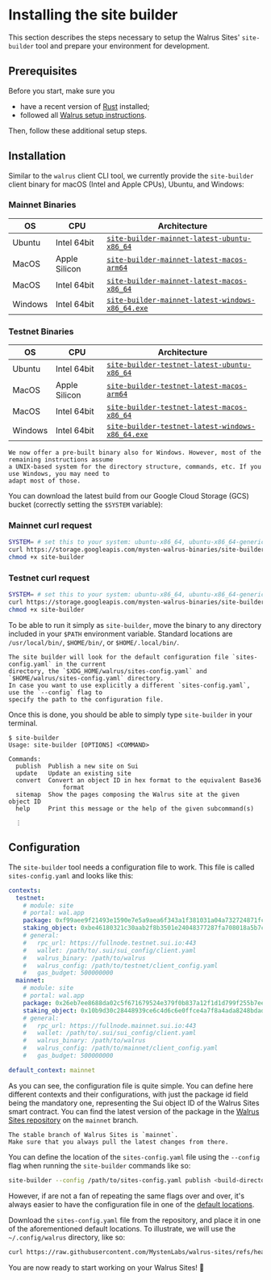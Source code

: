 # Installing the site builder

This section describes the steps necessary to setup the Walrus Sites' `site-builder` tool and
prepare your environment for development.

## Prerequisites

Before you start, make sure you

- have a recent version of [Rust](https://www.rust-lang.org/tools/install) installed;
- followed all [Walrus setup instructions](../usage/setup.md).

Then, follow these additional setup steps.

## Installation

Similar to the `walrus` client CLI tool, we currently provide the `site-builder` client binary for
macOS (Intel and Apple CPUs), Ubuntu, and Windows:

### Mainnet Binaries

| OS      | CPU                   | Architecture |
|---------|-----------------------|-----------------------------------------------------------------------------------------------------------------------------------|
| Ubuntu  | Intel 64bit           | [`site-builder-mainnet-latest-ubuntu-x86_64`](https://storage.googleapis.com/mysten-walrus-binaries/site-builder-mainnet-latest-ubuntu-x86_64)                |
| MacOS   | Apple Silicon         | [`site-builder-mainnet-latest-macos-arm64`](https://storage.googleapis.com/mysten-walrus-binaries/site-builder-mainnet-latest-macos-arm64)                    |
| MacOS   | Intel 64bit           | [`site-builder-mainnet-latest-macos-x86_64`](https://storage.googleapis.com/mysten-walrus-binaries/site-builder-mainnet-latest-macos-x86_64)                  |
| Windows | Intel 64bit           | [`site-builder-mainnet-latest-windows-x86_64.exe`](https://storage.googleapis.com/mysten-walrus-binaries/site-builder-mainnet-latest-windows-x86_64.exe)      |

### Testnet Binaries

| OS      | CPU                   | Architecture |
|---------|-----------------------|-----------------------------------------------------------------------------------------------------------------------------------|
| Ubuntu  | Intel 64bit           | [`site-builder-testnet-latest-ubuntu-x86_64`](https://storage.googleapis.com/mysten-walrus-binaries/site-builder-testnet-latest-ubuntu-x86_64)                |
| MacOS   | Apple Silicon         | [`site-builder-testnet-latest-macos-arm64`](https://storage.googleapis.com/mysten-walrus-binaries/site-builder-testnet-latest-macos-arm64)                    |
| MacOS   | Intel 64bit           | [`site-builder-testnet-latest-macos-x86_64`](https://storage.googleapis.com/mysten-walrus-binaries/site-builder-testnet-latest-macos-x86_64)                  |
| Windows | Intel 64bit           | [`site-builder-testnet-latest-windows-x86_64.exe`](https://storage.googleapis.com/mysten-walrus-binaries/site-builder-testnet-latest-windows-x86_64.exe)      |

```admonish title="Windows"
We now offer a pre-built binary also for Windows. However, most of the remaining instructions assume
a UNIX-based system for the directory structure, commands, etc. If you use Windows, you may need to
adapt most of those.
```

You can download the latest build from our Google Cloud Storage (GCS) bucket (correctly setting the
`$SYSTEM` variable):

### Mainnet curl request

``` sh
SYSTEM= # set this to your system: ubuntu-x86_64, ubuntu-x86_64-generic, macos-x86_64, macos-arm64, windows-x86_64.exe
curl https://storage.googleapis.com/mysten-walrus-binaries/site-builder-mainnet-latest-$SYSTEM -o site-builder
chmod +x site-builder
```

### Testnet curl request

``` sh
SYSTEM= # set this to your system: ubuntu-x86_64, ubuntu-x86_64-generic, macos-x86_64, macos-arm64, windows-x86_64.exe
curl https://storage.googleapis.com/mysten-walrus-binaries/site-builder-testnet-latest-$SYSTEM -o site-builder
chmod +x site-builder
```

To be able to run it simply as `site-builder`, move the binary to any directory included in your
`$PATH` environment variable. Standard locations are `/usr/local/bin/`, `$HOME/bin/`, or
`$HOME/.local/bin/`.

```admonish note
The site builder will look for the default configuration file `sites-config.yaml` in the current
directory, the `$XDG_HOME/walrus/sites-config.yaml` and `$HOME/walrus/sites-config.yaml` directory.
In case you want to use explicitly a different `sites-config.yaml`, use the `--config` flag to
specify the path to the configuration file.
```

Once this is done, you should be able to simply type `site-builder` in your terminal.

```terminal
$ site-builder
Usage: site-builder [OPTIONS] <COMMAND>

Commands:
  publish  Publish a new site on Sui
  update   Update an existing site
  convert  Convert an object ID in hex format to the equivalent Base36
               format
  sitemap  Show the pages composing the Walrus site at the given object ID
  help     Print this message or the help of the given subcommand(s)

  ⋮
```

## Configuration

The `site-builder` tool needs a configuration file to work. This file is called `sites-config.yaml`
and looks like this:

```yaml
contexts:
  testnet:
    # module: site
    # portal: wal.app
    package: 0xf99aee9f21493e1590e7e5a9aea6f343a1f381031a04a732724871fc294be799
    staking_object: 0xbe46180321c30aab2f8b3501e24048377287fa708018a5b7c2792b35fe339ee3
    # general:
    #   rpc_url: https://fullnode.testnet.sui.io:443
    #   wallet: /path/to/.sui/sui_config/client.yaml
    #   walrus_binary: /path/to/walrus
    #   walrus_config: /path/to/testnet/client_config.yaml
    #   gas_budget: 500000000
  mainnet:
    # module: site
    # portal: wal.app
    package: 0x26eb7ee8688da02c5f671679524e379f0b837a12f1d1d799f255b7eea260ad27
    staking_object: 0x10b9d30c28448939ce6c4d6c6e0ffce4a7f8a4ada8248bdad09ef8b70e4a3904
    # general:
    #   rpc_url: https://fullnode.mainnet.sui.io:443
    #   wallet: /path/to/.sui/sui_config/client.yaml
    #   walrus_binary: /path/to/walrus
    #   walrus_config: /path/to/mainnet/client_config.yaml
    #   gas_budget: 500000000

default_context: mainnet
```

As you can see, the configuration file is quite simple. You can define here different contexts and
their configurations, with just the package id field being the mandatory one, representing the Sui
object ID of the Walrus Sites smart contract. You can find the latest version of the package in the
[Walrus Sites repository](https://github.com/MystenLabs/walrus-sites/tree/mainnet) on the `mainnet`
branch.

```admonish danger title="Walrus Sites stable branch"
The stable branch of Walrus Sites is `mainnet`.
Make sure that you always pull the latest changes from there.
```

You can define the location of the `sites-config.yaml` file using the `--config` flag when running
the `site-builder` commands like so:

``` sh
site-builder --config /path/to/sites-config.yaml publish <build-directory-of-a-site>
```

However, if are not a fan of repeating the same flags over and over, it's always easier to have the
configuration file in one of the [default locations](./tutorial-install.md#admonition-note).

Download the `sites-config.yaml` file from the repository, and place it in one of the aforementioned
default locations. To illustrate, we will use the `~/.config/walrus` directory, like so:

```sh
curl https://raw.githubusercontent.com/MystenLabs/walrus-sites/refs/heads/mainnet/sites-config.yaml -o ~/.config/walrus/sites-config.yaml
```

You are now ready to start working on your Walrus Sites! 🎉
